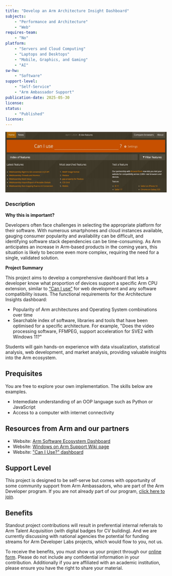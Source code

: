 ```yaml
---
title: "Develop an Arm Architecture Insight Dashboard"
subjects:
    - "Performance and Architecture"
    - "Web"
requires-team:
    - "No"
platform:
    - "Servers and Cloud Computing"
    - "Laptops and Desktops"
    - "Mobile, Graphics, and Gaming"
    - "AI"
sw-hw:
    - "Software"
support-level: 
    - "Self-Service"
    - "Arm Ambassador Support"
publication-date: 2025-05-30
license:
status:
    - "Published" 
license: 
---
```


![supporting image](./images/can-i-use.jpg)


### Description

**Why this is important?** 

Developers often face challenges in selecting the appropriate platform for their software. With numerous smartphones and cloud instances available, gauging consumer popularity and availability can be difficult, and identifying software stack dependencies can be time-consuming. As Arm anticipates an increase in Arm-based products in the coming years, this situation is likely to become even more complex, requiring the need for a single, validated solution. 

**Project Summary**

This project aims to develop a comprehensive dashboard that lets a developer know what proportion of devices support a specific Arm CPU extension, similar to [“Can I use”](https://caniuse.com/) for web development and any software compatibility issues. The functional requirements for the Architecture Insights dashboard:

- Popularity of Arm architectures and Operating System combinations over time
- Searchable index of software, libraries and tools that have been optimised for a specific architecture. For example, "Does the video processing software, FFMPEG, support acceleration for SVE2 with Windows 11?"

 
Students will gain hands-on experience with data visualization, statistical analysis, web development, and market analysis, providing valuable insights into the Arm ecosystem. 

## Prequisites

You are free to explore your own implementation. The skills below are examples.

- Intemediate understanding of an OOP language such as Python or JavaScript
- Access to a computer with internet connectivity


## Resources from Arm and our partners

- Website: [Arm Software Ecosystem Dashboard](https://www.arm.com/developer-hub/ecosystem-dashboard)
- Website: [Windows on Arm Support Wiki page](https://linaro.atlassian.net/wiki/spaces/WOAR/overview)
- Website: ["Can I Use?" dashboard](https://caniuse.com/) 

## Support Level

This project is designed to be self-serve but comes with opportunity of some community support from Arm Ambassadors, who are part of the Arm Developer program. If you are not already part of our program, [click here to join](https://www.arm.com/resources/developer-program?#register).


## Benefits 

Standout project contributions will result in preferential internal referrals to Arm Talent Acquisition (with digital badges for CV building).  And we are currently discussing with national agencies the potential for funding streams for Arm Developer Labs projects, which would flow to you, not us.

To receive the benefits, you must show us your project through our [online form](https://forms.office.com/e/VZnJQLeRhD). Please do not include any confidential information in your contribution. Additionally if you are affiliated with an academic institution, please ensure you have the right to share your material.